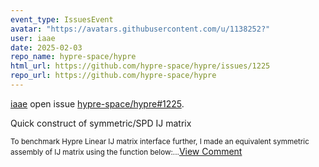 ```yaml
---
event_type: IssuesEvent
avatar: "https://avatars.githubusercontent.com/u/1138252?"
user: iaae
date: 2025-02-03
repo_name: hypre-space/hypre
html_url: https://github.com/hypre-space/hypre/issues/1225
repo_url: https://github.com/hypre-space/hypre
---
```


<a href='https://github.com/iaae' target='_blank'>iaae</a> open issue <a href='https://github.com/hypre-space/hypre/issues/1225' target='_blank'>hypre-space/hypre#1225</a>.

<p>Quick construct of symmetric/SPD IJ matrix</p><small>To benchmark Hypre Linear IJ matrix interface further, I made an equivalent symmetric assembly of IJ matrix using the function below:...</small><a href='https://github.com/hypre-space/hypre/issues/1225' target='_blank'>View Comment</a>
